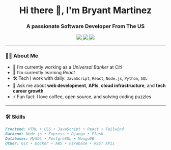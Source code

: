 <h1 align="center">Hi there 👋, I'm Bryant Martinez </h1>
<h3 align="center">A passionate Software Developer From The US </h3>

<p align="center">
  <a href="[https://yourwebsite.com](https://clubhokai.netlify.app/)" target="_blank">
    <img src="https://img.shields.io/badge/Portfolio-%230077B5.svg?&style=for-the-badge&logo=google-chrome&logoColor=white" />
  </a>
  <a href="mailto:bryant.e.martinez@outlook.com">
    <img src="https://img.shields.io/badge/Email-%23D14836.svg?&style=for-the-badge&logo=gmail&logoColor=white" />
  </a>
  <a href="[https://linkedin.com/in/yourusername](https://www.linkedin.com/in/bryant-martinez-0886a130a/)" target="_blank">
    <img src="https://img.shields.io/badge/LinkedIn-%230077B5.svg?&style=for-the-badge&logo=linkedin&logoColor=white" />
  </a>
<!--   <a href="https://twitter.com/yourhandle" target="_blank">
    <img src="https://img.shields.io/badge/Twitter-%231DA1F2.svg?&style=for-the-badge&logo=twitter&logoColor=white" />
  </a> -->
</p>

---

### 👨‍💻 About Me

- 💼 I’m currently working as a *Universal Banker* at *Citi*
- 🌱 I’m currently learning *React*
- 🛠️ Tech I work with daily: `JavaScript`, `React`, `Node.js`, `Python`, `SQL`
- 💬 Ask me about **web development**, **APIs**, **cloud infrastructure**, and **tech career growth**
- ⚡ Fun fact: I love coffee, open source, and solving coding puzzles

---

### 🛠️ Skills

```markdown
Frontend: HTML • CSS • JavaScript • React • Tailwind  
Backend: Node.js • Express • Django • Flask  
Databases: MySQL • PostgreSQL • MongoDB  
Other: Git • Docker • AWS • Firebase • REST APIs
